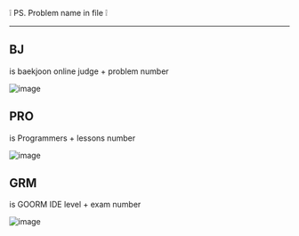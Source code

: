 ❕ PS. Problem name in file ❕

---

## BJ
is baekjoon online judge + problem number

![image](https://user-images.githubusercontent.com/63739061/109411376-039ca000-79e5-11eb-89cd-8add21f97587.png)

## PRO
is Programmers + lessons number

![image](https://user-images.githubusercontent.com/63739061/109411398-28911300-79e5-11eb-9cb7-9bace530e087.png)

## GRM
is GOORM IDE level + exam number

![image](https://user-images.githubusercontent.com/63739061/109411426-5b3b0b80-79e5-11eb-8fc6-ce1ef5394a5d.png)
